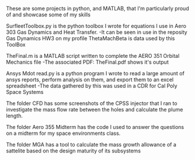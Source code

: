 These are some projects in python, and MATLAB, that I'm particularly proud of and showcase some of my skills

SurfleetToolbox.py is the python toolbox I wrote for equations I use in Aero 303 Gas Dynamics and Heat Transfer.
  -It can be seen in use in the reposity Gas Dynamics HW3 on my profile
  ThetaMachBeta is data used by this ToolBox

TheFinal.m is a MATLAB script written to complete the AERO 351 Orbital Mechanics file
  -The associated PDF: TheFinal.pdf shows it's output

Ansys Mdot read.py is a python program I wrote to read a large amount of ansys reports, perform analysis on them, and export them to an excel spreadsheet
  -The data gathered by this was used in a CDR for Cal Poly Space Systems

The folder CFD has some screenshots of the CPSS injector that I ran to investigate the mass flow rate between the holes and calculate the plume length.

The folder Aero 355 Midterm has the code I used to answer the questions on a midterm for my space environments class.

The folder MGA has a tool to calculate the mass growth allowance of a sattelite based on the design maturity of its subsystems
